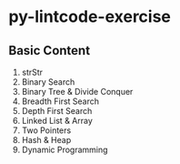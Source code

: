 # py-lintcode-exercise

## Basic Content
1. strStr
2. Binary Search
3. Binary Tree & Divide Conquer 
4. Breadth First Search 
5. Depth First Search
6. Linked List & Array
7. Two Pointers
8. Hash & Heap
9. Dynamic Programming
